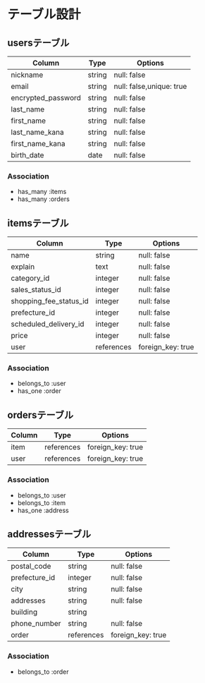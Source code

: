 # テーブル設計

## usersテーブル

| Column              | Type    | Options                  |
| ------------------- | ------- | ------------------------ |
| nickname            | string  | null: false              |
| email               | string  | null: false,unique: true |
| encrypted_password  | string  | null: false              |
| last_name           | string  | null: false              |
| first_name          | string  | null: false              |
| last_name_kana      | string  | null: false              |
| first_name_kana     | string  | null: false              |
| birth_date          | date    | null: false              |


### Association
- has_many :items
- has_many :orders

## itemsテーブル

| Column                 | Type       | Options           |
| ---------------------- | ---------- | ----------------- |
| name                   | string     | null: false       |
| explain                | text       | null: false       |
| category_id            | integer    | null: false       |
| sales_status_id        | integer    | null: false       |
| shopping_fee_status_id | integer    | null: false       |
| prefecture_id          | integer    | null: false       |
| scheduled_delivery_id  | integer    | null: false       |
| price                  | integer    | null: false       |
| user                   | references | foreign_key: true |


### Association
- belongs_to :user
- has_one :order

## ordersテーブル

| Column    | Type       | Options           |
| --------- | ---------- | ----------------- |
| item      | references | foreign_key: true |
| user      | references | foreign_key: true |


### Association
- belongs_to :user
- belongs_to :item
- has_one :address

## addressesテーブル

| Column        | Type       | Options           |
| ------------- | ---------- | ----------------- |
| postal_code   | string     | null: false       |
| prefecture_id | integer    | null: false       |
| city          | string     | null: false       |
| addresses     | string     | null: false       |
| building      | string     |                   |
| phone_number  | string     | null: false       |
| order         | references | foreign_key: true |


### Association
- belongs_to :order
